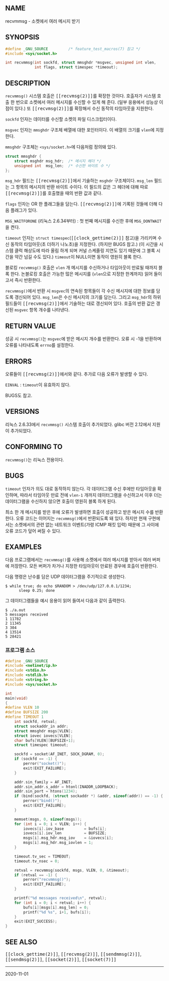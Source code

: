 ## NAME

recvmmsg - 소켓에서 여러 메시지 받기

## SYNOPSIS

```c
#define _GNU_SOURCE         /* feature_test_macros(7) 참고 */
#include <sys/socket.h>

int recvmmsg(int sockfd, struct mmsghdr *msgvec, unsigned int vlen,
             int flags, struct timespec *timeout);
```

## DESCRIPTION

`recvmmsg()` 시스템 호출은 <tt>[[recvmsg(2)]]</tt>를 확장한 것이다. 호출자가 시스템 호출 한 번으로 소켓에서 여러 메시지를 수신할 수 있게 해 준다. (일부 응용에서 성능상 이점이 있다.) 또 <tt>[[recvmsg(2)]]</tt>를 확장해서 수신 동작의 타임아웃을 지원한다.

`sockfd` 인자는 데이터를 수신할 소켓의 파일 디스크립터이다.

`msgvec` 인자는 `mmsghdr` 구조체 배열에 대한 포인터이다. 이 배열의 크기를 `vlen`에 지정한다.

`mmsghdr` 구조체는 `<sys/socket.h>`에 다음처럼 정의돼 있다.

```c
struct mmsghdr {
    struct msghdr msg_hdr;  /* 메시지 헤더 */
    unsigned int  msg_len;  /* 수신한 바이트 수 */
};
```

`msg_hdr` 필드는 <tt>[[recvmsg(2)]]</tt>에서 기술하는 `msghdr` 구조체이다. `msg_len` 필드는 그 항목의 메시지의 반환 바이트 수이다. 이 필드의 값은 그 헤더에 대해 따로 <tt>[[recvmsg(2)]]</tt>를 호출했을 때의 반환 값과 같다.

`flags` 인자는 OR 한 플래그들을 담는다. <tt>[[recvmsg(2)]]</tt>에 기록된 것들에 더해 다음 플래그가 있다.

`MSG_WAITFORONE` (리눅스 2.6.34부터)
:   첫 번째 메시지를 수신한 후에 `MSG_DONTWAIT`을 켠다.

`timeout` 인자는 `struct timespec`(<tt>[[clock_gettime(2)]]</tt> 참고)을 가리키며 수신 동작의 타임아웃(초 더하기 나노초)을 지정한다. (하지만 BUGS 참고.) (이 시간을 시스템 클럭 해상도에 따라 올림 하게 되며 커널 스케줄링 지연도 있기 때문에 그 블록 시간을 약간 넘길 수도 있다.) `timeout`이 NULL이면 동작이 영원히 블록 한다.

블로킹 `recvmmsg()` 호출은 `vlen` 개 메시지를 수신하거나 타임아웃이 만료될 때까지 블록 한다. 논블로킹 호출은 가능한 많은 메시지를 (`vlen`으로 지정한 한계까지) 읽어 들이고서 즉시 반환한다.

`recvmmsg()`에서 반환 시 `msgvec`의 연속된 항목들이 각 수신 메시지에 대한 정보를 담도록 갱신되어 있다. `msg_len`은 수신 메시지의 크기를 담는다. 그리고 `msg_hdr`의 하위 필드들이 <tt>[[recvmsg(2)]]</tt>에서 기술하는 대로 갱신되어 있다. 호출의 반환 값은 갱신된 `msgvec` 항목 개수를 나타낸다.

## RETURN VALUE

성공 시 `recvmmsg()`는 `msgvec`에 받은 메시지 개수를 반환한다. 오류 시 -1을 반환하며 오류를 나타내도록 `errno`를 설정한다.

## ERRORS

오류들이 <tt>[[recvmsg(2)]]</tt>에서와 같다. 추가로 다음 오류가 발생할 수 있다.

`EINVAL`
:   `timeout`이 유효하지 않다.

BUGS도 참고.

## VERSIONS

리눅스 2.6.33에서 `recvmmsg()` 시스템 호출이 추가되었다. glibc 버전 2.12에서 지원이 추가되었다.

## CONFORMING TO

`recvmmsg()`는 리눅스 전용이다.

## BUGS

`timeout` 인자가 의도 대로 동작하지 않는다. 각 데이터그램 수신 후에만 타임아웃을 확인하며, 따라서 타임아웃 만료 전에 `vlen-1` 개까지 데이터그램을 수신하고서 이후 더는 데이터그램을 수신하지 않으면 호출이 영원히 블록 하게 된다.

최소 한 개 메시지를 받은 후에 오류가 발생하면 호출이 성공하고 받은 메시지 수를 반환한다. 오류 코드는 이어지는 `recvmmsg()`에서 반환되도록 돼 있다. 하지만 현재 구현에서는 소켓에서의 관련 없는 네트워크 이벤트(가령 ICMP 패킷 입력) 때문에 그 사이에 오류 코드가 덮어 써질 수 있다.

## EXAMPLES

다음 프로그램에서는 `recvmmsg()`를 사용해 소켓에서 여러 메시지를 받아서 여러 버퍼에 저장한다. 모든 버퍼가 차거나 지정한 타임아웃이 만료된 경우에 호출이 반환한다.

다음 명령은 난수를 담은 UDP 데이터그램을 주기적으로 생성한다.

```text
$ while true; do echo $RANDOM > /dev/udp/127.0.0.1/1234;
      sleep 0.25; done
```

그 데이터그램들을 예시 응용이 읽어 들여서 다음과 같이 출력한다.

```text
$ ./a.out
5 messages received
1 11782
2 11345
3 304
4 13514
5 28421
```

### 프로그램 소스

```c
#define _GNU_SOURCE
#include <netinet/ip.h>
#include <stdio.h>
#include <stdlib.h>
#include <string.h>
#include <sys/socket.h>

int
main(void)
{
#define VLEN 10
#define BUFSIZE 200
#define TIMEOUT 1
    int sockfd, retval;
    struct sockaddr_in addr;
    struct mmsghdr msgs[VLEN];
    struct iovec iovecs[VLEN];
    char bufs[VLEN][BUFSIZE+1];
    struct timespec timeout;

    sockfd = socket(AF_INET, SOCK_DGRAM, 0);
    if (sockfd == -1) {
        perror("socket()");
        exit(EXIT_FAILURE);
    }

    addr.sin_family = AF_INET;
    addr.sin_addr.s_addr = htonl(INADDR_LOOPBACK);
    addr.sin_port = htons(1234);
    if (bind(sockfd, (struct sockaddr *) &addr, sizeof(addr)) == -1) {
        perror("bind()");
        exit(EXIT_FAILURE);
    }

    memset(msgs, 0, sizeof(msgs));
    for (int i = 0; i < VLEN; i++) {
        iovecs[i].iov_base         = bufs[i];
        iovecs[i].iov_len          = BUFSIZE;
        msgs[i].msg_hdr.msg_iov    = &iovecs[i];
        msgs[i].msg_hdr.msg_iovlen = 1;
    }

    timeout.tv_sec = TIMEOUT;
    timeout.tv_nsec = 0;

    retval = recvmmsg(sockfd, msgs, VLEN, 0, &timeout);
    if (retval == -1) {
        perror("recvmmsg()");
        exit(EXIT_FAILURE);
    }

    printf("%d messages received\n", retval);
    for (int i = 0; i < retval; i++) {
        bufs[i][msgs[i].msg_len] = 0;
        printf("%d %s", i+1, bufs[i]);
    }
    exit(EXIT_SUCCESS);
}
```

## SEE ALSO

<tt>[[clock_gettime(2)]]</tt>, <tt>[[recvmsg(2)]]</tt>, <tt>[[sendmmsg(2)]]</tt>, <tt>[[sendmsg(2)]]</tt>, <tt>[[socket(2)]]</tt>, <tt>[[socket(7)]]</tt>

----

2020-11-01
